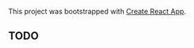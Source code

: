 This project was bootstrapped with [Create React App](https://github.com/facebook/create-react-app).

## TODO
